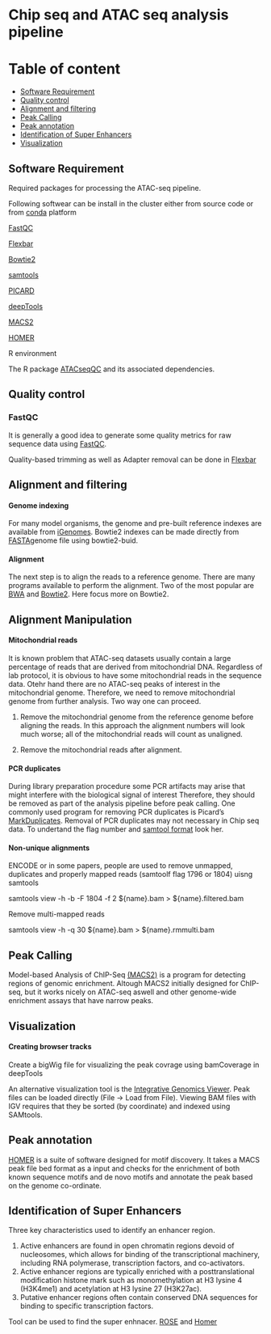 
# Chip seq and ATAC seq analysis pipeline



# Table of content
* [Software Requirement](#QRequired-packages)
* [Quality control](#Quality-control)
* [Alignment and filtering](#Alignment-filtering )
* [Peak Calling](#Peak-Calling)
* [Peak annotation](#peak-annotation)
* [Identification of Super Enhancers](#peak-annotation)
* [Visualization](#Visualization)

## Software Requirement
Required packages for processing the ATAC-seq pipeline.

Following softwear can be install in the cluster either from source code or from [conda](https://conda.io/en/latest/) platform 

[FastQC](https://www.bioinformatics.babraham.ac.uk/projects/fastqc/)

[Flexbar](https://github.com/seqan/flexbar)

[Bowtie2](http://bowtie-bio.sourceforge.net/bowtie2/index.shtml)

[samtools](http://samtools.sourceforge.net/)

[PICARD](https://broadinstitute.github.io/picard)

[deepTools](https://deeptools.readthedocs.io/en/develop/)

[MACS2](https://github.com/taoliu/MACS)

[HOMER](http://homer.ucsd.edu/homer/)

R environment 

The R package [ATACseqQC](https://bioconductor.org/packages/release/bioc/html/ATACseqQC.html) and its associated dependencies.

## Quality control

### FastQC
It is generally a good idea to generate some quality metrics for raw sequence data using [FastQC]( https://www.bioinformatics.babraham.ac.uk/projects/fastqc/). 

Quality-based trimming as well as Adapter removal can be done in [Flexbar](https://github.com/seqan/flexbar)

## Alignment and filtering 
#### Genome indexing

For many model organisms, the genome and pre-built reference indexes are available from [iGenomes](https://support.illumina.com/sequencing/sequencing_software/igenome.html). Bowtie2 indexes can be made directly from [FASTA](ftp://ftp.ensembl.org/pub/release-97/fasta/)genome file using bowtie2-buid. 

#### Alignment

The next step is to align the reads to a reference genome. There are many programs available to perform the alignment. Two of the most popular are [BWA](http://bio-bwa.sourceforge.net/bwa.shtml) and [Bowtie2](http://bowtie-bio.sourceforge.net/index.shtml). Here focus more on Bowtie2.

## Alignment Manipulation

#### Mitochondrial reads

It is known problem that ATAC-seq datasets usually contain a large percentage of reads that are derived from mitochondrial DNA.
Regardless of lab protocol, it is obvious to have some mitochondrial reads in the sequence data. Otehr hand there are no ATAC-seq peaks of interest in the mitochondrial genome. Therefore, we need to remove mitochondrial genome from further analysis.
Two way one can proceed.

1. Remove the mitochondrial genome from the reference genome before aligning the reads. In this approach the alignment numbers will look much worse; all of the mitochondrial reads will count as unaligned.

2. Remove the mitochondrial reads after alignment. 

#### PCR duplicates

During library preparation procedure some PCR artifacts may arise that might interfere with the biological signal of interest 
Therefore, they should be removed as part of the analysis pipeline before peak calling. 
One commonly used program for removing PCR duplicates is Picard’s [MarkDuplicates](https://broadinstitute.github.io/picard/). Removal of PCR duplicates may not necessary in Chip seq data. To undertand the flag number and [samtool format](https://www.samformat.info/sam-format-flag) look her. 

#### Non-unique alignments

ENCODE or in some papers, people are used to remove unmapped, duplicates and properly mapped reads (samtoolf flag 1796 or 1804) uisng samtools

samtools view -h -b -F 1804 -f 2 ${name}.bam > ${name}.filtered.bam

Remove multi-mapped reads

samtools view -h -q 30 ${name}.bam > ${name}.rmmulti.bam

## Peak Calling
Model-based Analysis of ChIP-Seq [(MACS2)](http://liulab.dfci.harvard.edu/MACS/index.html) is a program for detecting regions of genomic enrichment. Altough MACS2 initially designed for  ChIP-seq, but it works nicely on ATAC-seq aswell and other genome-wide enrichment assays that have narrow peaks.

## Visualization

#### Creating browser tracks
Create a bigWig file for visualizing the peak covrage using bamCoverage in deepTools
 
An alternative visualization tool is the [Integrative Genomics Viewer](https://software.broadinstitute.org/software/igv/). Peak files can be loaded directly (File → Load from File). Viewing BAM files with IGV requires that they be sorted (by coordinate) and indexed using SAMtools.



## Peak annotation

[HOMER](http://homer.ucsd.edu/homer/index.html) is a suite of software designed for motif discovery. It takes a MACS peak file bed format as a input and checks for the enrichment of both known sequence motifs and de novo motifs and annotate the peak based on the genome co-ordinate.

## Identification of Super Enhancers
Three key characteristics used to identify an enhancer region.
1. Active enhancers are found in open chromatin regions devoid of nucleosomes, which allows for binding of the transcriptional machinery, including RNA polymerase, transcription factors, and co-activators.
2. Active enhancer regions are typically enriched with a posttranslational modification histone mark such as monomethylation at H3 lysine 4 (H3K4me1) and acetylation at H3 lysine 27 (H3K27ac). 
3. Putative enhancer regions often contain conserved DNA sequences for binding to specific transcription factors.

Tool can be used to find the super enhnacer. 
[ROSE](http://younglab.wi.mit.edu/super_enhancer_code.html) and 
[Homer](http://homer.ucsd.edu/homer/ngs/peaks.html#Finding_Super_Enhancers)


